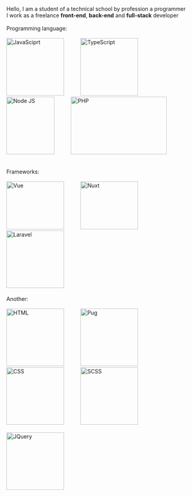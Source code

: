 Hello, I am a student of a technical school by profession a programmer <br>
I work as a freelance <b>front-end</b>, <b>back-end</b> and <b>full-stack</b> developer<br>
<br>
Programming language:<br><br>
<img src="https://upload.wikimedia.org/wikipedia/commons/thumb/6/6a/JavaScript-logo.png/640px-JavaScript-logo.png" alt="JavaSciprt" title="JavaScript" width="150" height="150" /> &nbsp;&nbsp;&nbsp;&nbsp;&nbsp;&nbsp;&nbsp;&nbsp;&nbsp;
<img src="https://upload.wikimedia.org/wikipedia/commons/thumb/4/4c/Typescript_logo_2020.svg/1200px-Typescript_logo_2020.svg.png" alt="TypeScript" title="TypeScript" width="150" height="150" /> &nbsp;&nbsp;&nbsp;&nbsp;&nbsp;&nbsp;&nbsp;&nbsp;&nbsp;
<img src="https://static-00.iconduck.com/assets.00/node-js-icon-227x256-913nazt0.png" alt="Node JS" title="Node JS" width="125" height="150" /> &nbsp;&nbsp;&nbsp;&nbsp;&nbsp;&nbsp;&nbsp;&nbsp;&nbsp;
<img src="https://upload.wikimedia.org/wikipedia/commons/thumb/2/27/PHP-logo.svg/2560px-PHP-logo.svg.png" alt="PHP" title="PHP" width="250" height="150" />
<br><br><br>
Frameworks:<br><br>
<img src="https://upload.wikimedia.org/wikipedia/commons/thumb/9/95/Vue.js_Logo_2.svg/1184px-Vue.js_Logo_2.svg.png" alt="Vue" title="Vue" width="150" height="125" /> &nbsp;&nbsp;&nbsp;&nbsp;&nbsp;&nbsp;&nbsp;&nbsp;&nbsp;
<img src="https://upload.wikimedia.org/wikipedia/commons/thumb/a/ae/Nuxt_logo.svg/2560px-Nuxt_logo.svg.png" alt="Nuxt" title="Nuxt" width="150" height="125" /> &nbsp;&nbsp;&nbsp;&nbsp;&nbsp;&nbsp;&nbsp;&nbsp;&nbsp;
<img src="https://upload.wikimedia.org/wikipedia/commons/thumb/9/9a/Laravel.svg/985px-Laravel.svg.png" alt="Laravel" title="Laravel" width="150" height="150" /> &nbsp;&nbsp;&nbsp;&nbsp;&nbsp;&nbsp;&nbsp;&nbsp;&nbsp;
<br><br>
Another: <br><br> 
<img src="https://img.freepik.com/free-icon/html-5_318-566077.jpg" alt="HTML" title="HTML" width="150" height="150" /> &nbsp;&nbsp;&nbsp;&nbsp;&nbsp;&nbsp;&nbsp;&nbsp;&nbsp;
<img src="https://cdn.freebiesupply.com/logos/large/2x/pug-logo-png-transparent.png" alt="Pug" title="Pug" width="150" height="150" /> &nbsp;&nbsp;&nbsp;&nbsp;&nbsp;&nbsp;&nbsp;&nbsp;&nbsp;
<img src="https://upload.wikimedia.org/wikipedia/commons/thumb/6/62/CSS3_logo.svg/800px-CSS3_logo.svg.png" alt="CSS" title="CSS" width="150" height="150" /> &nbsp;&nbsp;&nbsp;&nbsp;&nbsp;&nbsp;&nbsp;&nbsp;&nbsp;
<img src="https://sass-lang.com/assets/img/styleguide/seal-color-aef0354c.png" alt="SCSS" title="SCSS" width="150" height="150" /> &nbsp;&nbsp;&nbsp;&nbsp;&nbsp;&nbsp;&nbsp;&nbsp;&nbsp;
<br><br>
<img src="https://cdn.icon-icons.com/icons2/2415/PNG/512/jquery_plain_wordmark_logo_icon_146445.png" alt="JQuery" title="JQuery" width="150" height="150" /> &nbsp;&nbsp;&nbsp;&nbsp;&nbsp;&nbsp;&nbsp;&nbsp;&nbsp;
